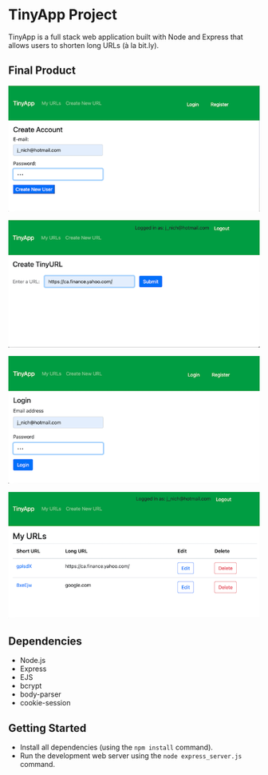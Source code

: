 # TinyApp Project

TinyApp is a full stack web application built with Node and Express that allows users to shorten long URLs (à la bit.ly).

## Final Product
!["Register new user page for app."](https://github.com/zenjen-11/tinyapp/blob/main/docs/Register_page.png)

!["Create new url using app."](https://github.com/zenjen-11/tinyapp/blob/main/docs/Create_url_page.png)

!["Login page for existing user of app."](https://github.com/zenjen-11/tinyapp/blob/main/docs/Login_page.png)

!["Library of urls for existing user."](https://github.com/zenjen-11/tinyapp/blob/main/docs/My_urls_page.png)


## Dependencies

- Node.js
- Express
- EJS
- bcrypt
- body-parser
- cookie-session

## Getting Started

- Install all dependencies (using the `npm install` command).
- Run the development web server using the `node express_server.js` command.